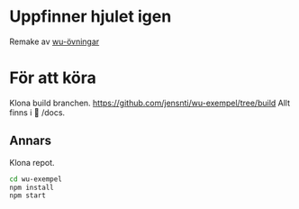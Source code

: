 # Uppfinner hjulet igen

Remake av [wu-övningar](https://github.com/jensnti/wu-ovningar)

# För att köra

Klona build branchen. https://github.com/jensnti/wu-exempel/tree/build
Allt finns i 📁 /docs.

## Annars

Klona repot.

```bash
cd wu-exempel
npm install
npm start
```
